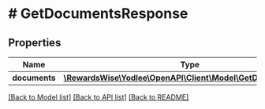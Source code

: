 # # GetDocumentsResponse

## Properties

Name | Type | Description | Notes
------------ | ------------- | ------------- | -------------
**documents** | [**\RewardsWise\Yodlee\OpenAPI\Client\Model\GetDocumentsList[]**](GetDocumentsList.md) |  | [optional]

[[Back to Model list]](../../README.md#models) [[Back to API list]](../../README.md#endpoints) [[Back to README]](../../README.md)
